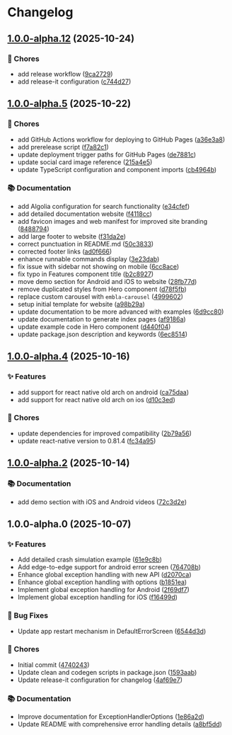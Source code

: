 # Changelog

## [1.0.0-alpha.12](https://github.com/darshan09200/react-native-global-exception-handler/compare/v1.0.0-alpha.5...v1.0.0-alpha.12) (2025-10-24)

### 🧹 Chores

* add release workflow ([9ca2729](https://github.com/darshan09200/react-native-global-exception-handler/commit/9ca2729f0840401b552c00f010b313b9db5ea800))
* add release-it configuration ([c744d27](https://github.com/darshan09200/react-native-global-exception-handler/commit/c744d270d40982600f728ea76943413bac59eff4))

## [1.0.0-alpha.5](https://github.com/darshan09200/react-native-global-exception-handler/compare/v1.0.0-alpha.4...v1.0.0-alpha.5) (2025-10-22)

### 🧹 Chores

* add GitHub Actions workflow for deploying to GitHub Pages ([a36e3a8](https://github.com/darshan09200/react-native-global-exception-handler/commit/a36e3a8b080e0c2be1f24defc758038215ac49fe))
* add prerelease script ([f7a82c1](https://github.com/darshan09200/react-native-global-exception-handler/commit/f7a82c1dc5db6f956e4779061c6ffe238b6c19ea))
* update deployment trigger paths for GitHub Pages ([de7881c](https://github.com/darshan09200/react-native-global-exception-handler/commit/de7881ca66244a1ecfd02efd208b7cd784b2effb))
* update social card image reference ([215a4e5](https://github.com/darshan09200/react-native-global-exception-handler/commit/215a4e5432b79348462dbf7d893545570b27e7a6))
* update TypeScript configuration and component imports ([cb4964b](https://github.com/darshan09200/react-native-global-exception-handler/commit/cb4964b0fb98052bca553c7b72fbfffebb760815))

### 📚 Documentation

* add Algolia configuration for search functionality ([e34cfef](https://github.com/darshan09200/react-native-global-exception-handler/commit/e34cfefb72b97bbfe71234c6e2fab0777c498e49))
* add detailed documentation website ([f4118cc](https://github.com/darshan09200/react-native-global-exception-handler/commit/f4118cceb22e6dde08a02ef328a094265fab082b))
* add favicon images and web manifest for improved site branding ([8488794](https://github.com/darshan09200/react-native-global-exception-handler/commit/8488794b8efc779b345b132f621b0d590d3a4e83))
* add large footer to website ([f31da2e](https://github.com/darshan09200/react-native-global-exception-handler/commit/f31da2eb383fe38995662746b9adf684547797f0))
* correct punctuation in README.md ([50c3833](https://github.com/darshan09200/react-native-global-exception-handler/commit/50c3833fc2d0ce51acbebb50985f5718a8f876a2))
* corrected footer links ([ad0f666](https://github.com/darshan09200/react-native-global-exception-handler/commit/ad0f66695e62fba3b627793642f5776e2487373f))
* enhance runnable commands display ([3e23dab](https://github.com/darshan09200/react-native-global-exception-handler/commit/3e23dab8ad8f513e8543eeaac3753085993cd54a))
* fix issue with sidebar not showing on mobile ([6cc8ace](https://github.com/darshan09200/react-native-global-exception-handler/commit/6cc8acea266bd39903aff12d663c327c35203c35))
* fix typo in Features component title ([b2c8927](https://github.com/darshan09200/react-native-global-exception-handler/commit/b2c89270393d55677bd7b441f9b39cabb98b996a))
* move demo section for Android and iOS to website ([28fb77d](https://github.com/darshan09200/react-native-global-exception-handler/commit/28fb77d7c46ce5a5d57d891462b63c6f278acbbd))
* remove duplicated styles from Hero component ([d78f5fb](https://github.com/darshan09200/react-native-global-exception-handler/commit/d78f5fba30994701bae19dea4d2872fd1df512ec))
* replace custom carousel with `embla-carousel` ([4999602](https://github.com/darshan09200/react-native-global-exception-handler/commit/499960234fcf8e937d9ecbb027c288e4587fdfcb))
* setup initial template for website ([a98b29a](https://github.com/darshan09200/react-native-global-exception-handler/commit/a98b29a5067d0ad795c12611fd0bb0c4745a0436))
* update documentation to be more advanced with examples ([6d9cc80](https://github.com/darshan09200/react-native-global-exception-handler/commit/6d9cc80c54b7d79bdfd78cb0be10681b6fc135a4))
* update documentation to generate index pages ([af9186a](https://github.com/darshan09200/react-native-global-exception-handler/commit/af9186a194f793b871d5dc7dfd1dd31a6498d0bf))
* update example code in Hero component ([d440f04](https://github.com/darshan09200/react-native-global-exception-handler/commit/d440f04d1a4e3d1d4a0ac0e457731a5e95418a5c))
* update package.json description and keywords ([6ec8514](https://github.com/darshan09200/react-native-global-exception-handler/commit/6ec85147e1427ee85e6fd2375c38f824669e5b83))

## [1.0.0-alpha.4](https://github.com/darshan09200/react-native-global-exception-handler/compare/v1.0.0-alpha.2...v1.0.0-alpha.4) (2025-10-16)

### ✨ Features

* add support for react native old arch on android ([ca75daa](https://github.com/darshan09200/react-native-global-exception-handler/commit/ca75daaade7d550c23e700a6020641001ae5a4be))
* add support for react native old arch on ios ([d10c3ed](https://github.com/darshan09200/react-native-global-exception-handler/commit/d10c3edb075dc3c747088deb1fef8204564dbd21))

### 🧹 Chores

* update dependencies for improved compatibility ([2b79a56](https://github.com/darshan09200/react-native-global-exception-handler/commit/2b79a5692489d56087340d3f213434347c7e1672))
* update react-native version to 0.81.4 ([fc34a95](https://github.com/darshan09200/react-native-global-exception-handler/commit/fc34a95e8ccdbc586ca0bb1f6df455e336868174))

## [1.0.0-alpha.2](https://github.com/darshan09200/react-native-global-exception-handler/compare/v1.0.0-alpha.0...v1.0.0-alpha.2) (2025-10-14)

### 📚 Documentation

* add demo section with iOS and Android videos ([72c3d2e](https://github.com/darshan09200/react-native-global-exception-handler/commit/72c3d2e27be9a4685ddb40808f644ae7c3a1e104))

## 1.0.0-alpha.0 (2025-10-07)

### ✨ Features

* Add detailed crash simulation example ([61e9c8b](https://github.com/darshan09200/react-native-global-exception-handler/commit/61e9c8bb22ba36bee33818c9347248b48a894d22))
* Add edge-to-edge support for android error screen ([764708b](https://github.com/darshan09200/react-native-global-exception-handler/commit/764708b7ada741d60ce875fd6f3054e776cfc3f6))
* Enhance global exception handling with new API ([d2070ca](https://github.com/darshan09200/react-native-global-exception-handler/commit/d2070ca19d58c83549bc4055f7c4f0f710ac0e56))
* Enhance global exception handling with options ([b1851ea](https://github.com/darshan09200/react-native-global-exception-handler/commit/b1851eabe127a075ec9d0a82deabe8ca1ab432e9))
* Implement global exception handling for Android ([2f69df7](https://github.com/darshan09200/react-native-global-exception-handler/commit/2f69df7e60244f10a6ddc76fc846e41d1451514a))
* Implement global exception handling for iOS ([f16499d](https://github.com/darshan09200/react-native-global-exception-handler/commit/f16499d75bb9397cf8b9bb247083538f2b9cf959))

### 🐛 Bug Fixes

* Update app restart mechanism in DefaultErrorScreen ([6544d3d](https://github.com/darshan09200/react-native-global-exception-handler/commit/6544d3d850b8cddd2d2ce4133be69aa42d116009))

### 🧹 Chores

* Initial commit ([4740243](https://github.com/darshan09200/react-native-global-exception-handler/commit/4740243eaef387cf886a8c46ee1006e219b2b381))
* Update clean and codegen scripts in package.json ([1593aab](https://github.com/darshan09200/react-native-global-exception-handler/commit/1593aab04120d2ad4ea3aca1be14d81035d5ed52))
* Update release-it configuration for changelog ([4af69e7](https://github.com/darshan09200/react-native-global-exception-handler/commit/4af69e797209561a003c9b6d974f1555edc8bea6))

### 📚 Documentation

* Improve documentation for ExceptionHandlerOptions ([1e86a2d](https://github.com/darshan09200/react-native-global-exception-handler/commit/1e86a2d7c4285e11b76d7d0715c064d722c0b6bf))
* Update README with comprehensive error handling details ([a8bf5dd](https://github.com/darshan09200/react-native-global-exception-handler/commit/a8bf5ddf83e0551ce0db5c2c1267d88ffa89d93f))

